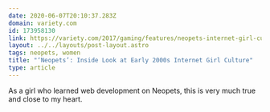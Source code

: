 ```yaml
---
date: 2020-06-07T20:10:37.283Z
domain: variety.com
id: 173958130
link: https://variety.com/2017/gaming/features/neopets-internet-girl-culture-1202897761/
layout: ../../layouts/post-layout.astro
tags: neopets, women
title: "‘Neopets’: Inside Look at Early 2000s Internet Girl Culture"
type: article
---
```


As a girl who learned web development on Neopets, this is very much true and close to my heart.

